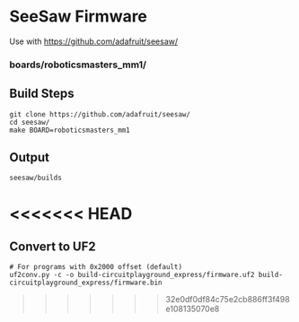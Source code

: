 # SeeSaw Firmware
Use with https://github.com/adafruit/seesaw/

### boards/roboticsmasters_mm1/

## Build Steps

```
git clone https://github.com/adafruit/seesaw/
cd seesaw/
make BOARD=roboticsmasters_mm1
```

## Output

```
seesaw/builds
```
<<<<<<< HEAD
=======

## Convert to UF2
```
# For programs with 0x2000 offset (default)
uf2conv.py -c -o build-circuitplayground_express/firmware.uf2 build-circuitplayground_express/firmware.bin

```
>>>>>>> 32e0df0df84c75e2cb886ff3f498e108135070e8
